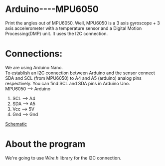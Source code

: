 # Arduino----MPU6050
Print the angles out of MPU6050. Well, MPU6050 is a 3 axis gyroscope + 3 axis accelerometer with a temperature sensor and a Digital Motion Processing(DMP) unit. It uses the I2C connection.  

# Connections:
We are using Arduino Nano.<br>
To establish an I2C connection between Arduino and the sensor connect SDA and SCL (from MPU6050) to A4 and A5 (arduino) analog pins respectively. You can find SCL and SDA pins in Arduino Uno.  
MPU6050 --> Arduino  
1.  SCL --> A4  
2.  SDA --> A5  
3.  Vcc --> 5V  
4.  Gnd --> Gnd  

[Schematic](https://drive.google.com/open?id=1Ng9ZHCVDjGQ9TYUYfLGVWu6piD4Vy7HW)

# About the program
We're going to use *Wire.h* library for the I2C connection.  
